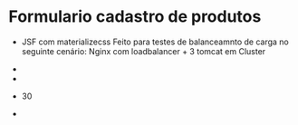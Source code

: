 # Formulario cadastro de produtos

- JSF com materializecss
	Feito para testes de balanceamnto de carga  no seguinte cenário:
	Nginx com loadbalancer + 3 tomcat em Cluster


- <distributable/>
- <session-config>
- <session-timeout>30</session-timeout>
- </session-config>
